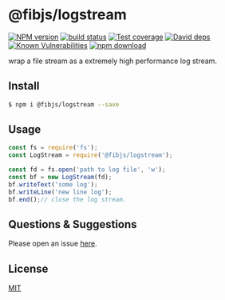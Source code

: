 # @fibjs/logstream

[![NPM version][npm-image]][npm-url]
[![build status][travis-image]][travis-url]
[![Test coverage][codecov-image]][codecov-url]
[![David deps][david-image]][david-url]
[![Known Vulnerabilities][snyk-image]][snyk-url]
[![npm download][download-image]][download-url]

[npm-image]: https://img.shields.io/npm/v/@fibjs/logstream.svg?style=flat-square
[npm-url]: https://npmjs.org/package/@fibjs/logstream
[travis-image]: https://img.shields.io/travis/fibjs-modules/logstream.svg?style=flat-square
[travis-url]: https://travis-ci.org/fibjs-modules/logstream
[codecov-image]: https://img.shields.io/codecov/c/github/fibjs-modules/logstream.svg?style=flat-square
[codecov-url]: https://codecov.io/github/fibjs-modules/logstream?branch=master
[david-image]: https://img.shields.io/david/fibjs-modules/logstream.svg?style=flat-square
[david-url]: https://david-dm.org/fibjs-modules/logstream
[snyk-image]: https://snyk.io/test/npm/@fibjs/logstream/badge.svg?style=flat-square
[snyk-url]: https://snyk.io/test/npm/@fibjs/logstream
[download-image]: https://img.shields.io/npm/dm/@fibjs/logstream.svg?style=flat-square
[download-url]: https://npmjs.org/package/@fibjs/logstream

wrap a file stream as a extremely high performance log stream.

## Install

```bash
$ npm i @fibjs/logstream --save
```

## Usage

```js
const fs = require('fs');
const LogStream = require('@fibjs/logstream');

const fd = fs.open('path to log file', 'w');
const bf = new LogStream(fd);
bf.writeText('some log');
bf.writeLine('new line log');
bf.end();// close the log stream.
```

## Questions & Suggestions

Please open an issue [here](https://github.com/fibjs-modules/logstream/issues).

## License

[MIT](LICENSE)
